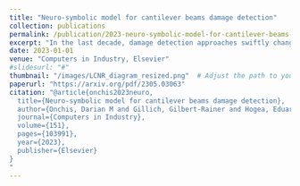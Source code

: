 ```yaml
---
title: "Neuro-symbolic model for cantilever beams damage detection"
collection: publications
permalink: /publication/2023-neuro-symbolic-model-for-cantilever-beams-damage-detection
excerpt: "In the last decade, damage detection approaches swiftly changed from advanced signal processing methods to machine learning and especially deep learning models, to accurately and non-intrusively estimate the state of the beam structures. But as the deep learning models reached their peak performances, also their limitations in applicability and vulnerabilities were observed. One of the most important reason for the lack of trustworthiness in operational conditions is the absence of intrinsic explainability of the deep learning system, due to the encoding of the knowledge in tensor values and without the inclusion of logical constraints. In this paper, we propose a neuro-symbolic model for the detection of damages in cantilever beams based on a novel cognitive architecture in which we join the processing power of convolutional networks with the interactive control offered by queries realized through the inclusion …"
date: 2023-01-01
venue: "Computers in Industry, Elsevier"
#slidesurl: "#"
thumbnail: "/images/LCNR_diagram_resized.png"  # Adjust the path to your actual thumbnail location
paperurl: "https://arxiv.org/pdf/2305.03063"
citation: "@article{onchis2023neuro,
  title={Neuro-symbolic model for cantilever beams damage detection},
  author={Onchis, Darian M and Gillich, Gilbert-Rainer and Hogea, Eduard and Tufisi, Cristian},
  journal={Computers in Industry},
  volume={151},
  pages={103991},
  year={2023},
  publisher={Elsevier}
}
"
---
```

